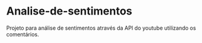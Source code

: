 # Analise-de-sentimentos
Projeto para análise de sentimentos através da API do youtube utilizando os comentários.
